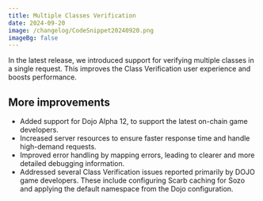 ```yaml
---
title: Multiple Classes Verification
date: 2024-09-20
image: /changelog/CodeSnippet20240920.png
imageBg: false
---
```


In the latest release, we introduced support for verifying multiple
            classes in a single request. This improves the Class Verification
            user experience and boosts performance.

## More improvements

- Added support for Dojo Alpha 12, to support the latest on-chain
              game developers.
- Increased server resources to ensure faster response time and
              handle high-demand requests.
- Improved error handling by mapping errors, leading to clearer and
              more detailed debugging information.
- Addressed several Class Verification issues reported primarily by
              DOJO game developers. These include configuring Scarb caching for
              Sozo and applying the default namespace from the Dojo
              configuration.
